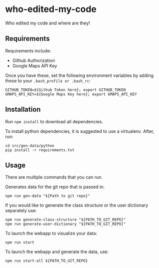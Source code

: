 # who-edited-my-code
Who edited my code and where are they!

## Requirements
Requirements include:
- Github Authorization 
- Google Maps API Key

Once you have these, set the following environment variables by adding these to your `.bash_profile or .bash_rc`:
```
GITHUB_TOKEN=${Github Token here}; export GITHUB_TOKEN
GMAPS_API_KEY=${Google Maps Key here}; export GMAPS_API_KEY
```

## Installation
Run `npm install` to download all dependencies.

To install python dependencies, it is suggested to use a virtualenv. After, run:
```
cd src/gen-data/python
pip install -r requirements.txt
```

## Usage
There are multiple commands that you can run.

Generates data for the git repo that is passed in:
```
npm run gen-data "${Path to git repo}"
```

If you would like to generate the class structure or the user dictionary separately use:
```
npm run generate-class-structure "${PATH_TO_GIT_REPO}"
npm run generate-user-dictionary "${PATH_TO_GIT_REPO}"
```

To launch the webapp to visualize your data:
```
npm run start
```

To launch the webapp and generate the data, use:
```
npm run start-all ${PATH_TO_GIT_REPO}
```
